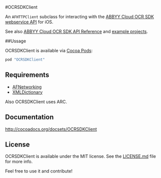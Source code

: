 #OCRSDKClient

An `AFHTTPClient` subclass for interacting with the [ABBYY Cloud OCR SDK webservice API](http://ocrsdk.com) for iOS.

See also [ABBYY Cloud OCR SDK API Reference](http://ocrsdk.com/documentation/apireference) and [example projects](https://github.com/abbyysdk/ocrsdk.com).

##Ussage

OCRSDKClient is available via [Cocoa Pods](http://cocoapods.org):

```Ruby
pod "OCRSDKClient"
```

## Requirements

- [AFNetworking](https://github.com/AFNetworking/AFNetworking)
- [XMLDictionary](https://github.com/nicklockwood/XMLDictionary)

Also OCRSDKClient uses ARC.

## Documentation

http://cocoadocs.org/docsets/OCRSDKClient

## License

OCRSDKClient is available under the MIT license. See the [LICENSE.md](LICENSE.md) file for more info.

Feel free to use it and contribute!
